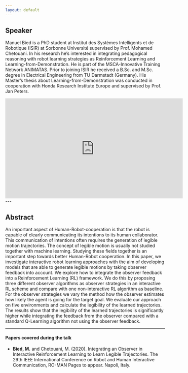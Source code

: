 ```yaml
---
layout: default
---
```

## Speaker

Manuel Bied is a PhD student at Institut des Systèmes Intelligents et de Robotique (ISIR) at Sorbonne Université supervised by Prof. Mohamed Chetouani. In his research he’s interested in integrating pedagogical reasoning with robot learning strategies as Reinforcement Learning and Learning-from-Demonstration. He is part of the MSCA-Innovative Training Network ANIMATAS. Prior to joining ISIR he received a B.Sc. and M.Sc. degree in Electrical Engineering from TU Darmstadt (Germany). His Master’s thesis about Learning-from-Demonstration was conducted in cooperation with Honda Research Institute Europe and supervised by Prof. Jan Peters.

<iframe width="560" height="315" src="https://www.youtube.com/embed/xjYcM3zWkZM" frameborder="0" allow="accelerometer; autoplay; clipboard-write; encrypted-media; gyroscope; picture-in-picture" allowfullscreen></iframe>
---

## Abstract
An important aspect of Human-Robot-cooperation is that the robot is capable of clearly communicating its intentions to its human collaborator. This communication of intentions often requires the generation of legible motion trajectories. The concept of legible motion is usually not studied together with machine learning. Studying these fields together is an important step towards better Human-Robot cooperation. In this paper, we investigate interactive robot learning approaches with the aim of developing models that are able to generate legible motions by taking observer feedback  into account. We explore how to integrate the observer feedback into a Reinforcement Learning (RL) framework. We do this by proposing three different observer algorithms as observer strategies in an interactive RL scheme and compare with one non-interactive RL algorithm as baseline. For the observer strategies we vary the method how the observer estimates how likely the agent is going for the target goal. We evaluate our approach on five environments and calculate the legibility of the learned trajectories. The results show that the legibility of the learned trajectories is significantly higher while integrating the feedback from the observer compared with a standard Q-Learning algorithm not using the observer feedback.

---

#### Papers covered during the talk
* **Bied, M.** and Chetouani, M. (2020). Integrating an Observer in Interactive Reinforcement Learning to Learn Legible Trajectories. The 29th IEEE International Conference on Robot and Human Interactive Communication, RO-MAN Pages to appear. Napoli, Italy.